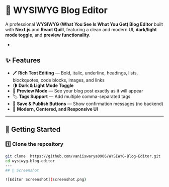 # 📝 WYSIWYG Blog Editor

A professional **WYSIWYG (What You See Is What You Get) Blog Editor** built with **Next.js** and **React Quill**, featuring a clean and modern UI, **dark/light mode toggle**, and **preview functionality**.

-

## ✨ Features
- 🖊 **Rich Text Editing** — Bold, italic, underline, headings, lists, blockquotes, code blocks, images, and links
- 🌗 **Dark & Light Mode Toggle**
- 👀 **Preview Mode** — See your blog post exactly as it will appear
- 🏷 **Tags Support** — Add multiple comma-separated tags
- 💾 **Save & Publish Buttons** — Show confirmation messages (no backend)
- 🎨 **Modern, Centered, and Responsive UI**

---

## 🚀 Getting Started

### 1️⃣ Clone the repository
```bash
git clone  https://github.com/vaniiswarya0906/WYSIWYG-Blog-Editor.git
cd wysiwyg-blog-editor
---
## 📸 Screenshot

![Editor Screenshot](screenshot.png)
